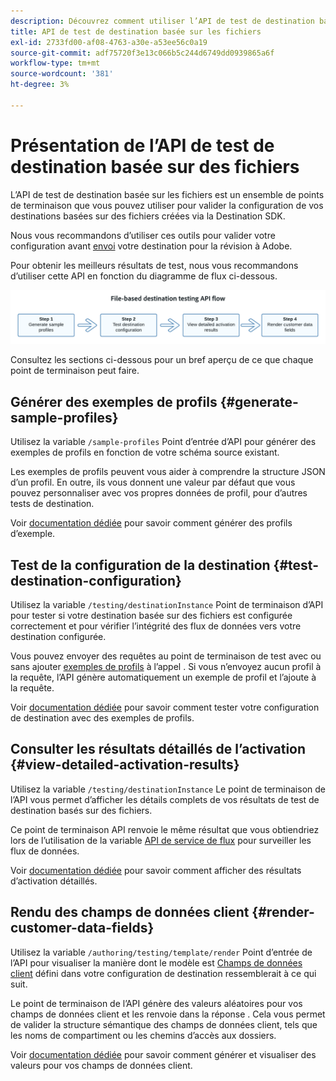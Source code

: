 ```yaml
---
description: Découvrez comment utiliser l’API de test de destination basée sur les fichiers pour valider la configuration de vos destinations basées sur des fichiers créées via la Destination SDK.
title: API de test de destination basée sur les fichiers
exl-id: 2733fd00-af08-4763-a30e-a53ee56c0a19
source-git-commit: adf75720f3e13c066b5c244d6749dd0939865a6f
workflow-type: tm+mt
source-wordcount: '381'
ht-degree: 3%

---
```



# Présentation de l’API de test de destination basée sur des fichiers

L’API de test de destination basée sur les fichiers est un ensemble de points de terminaison que vous pouvez utiliser pour valider la configuration de vos destinations basées sur des fichiers créées via la Destination SDK.

Nous vous recommandons d’utiliser ces outils pour valider votre configuration avant [envoi](../../guides/submit-destination.md) votre destination pour la révision à Adobe.

Pour obtenir les meilleurs résultats de test, nous vous recommandons d’utiliser cette API en fonction du diagramme de flux ci-dessous.

![Diagramme affichant le flux de test de destination recommandé](../../assets/testing-api/batch-destinations/file-based-testing-flow.png)

Consultez les sections ci-dessous pour un bref aperçu de ce que chaque point de terminaison peut faire.

## Générer des exemples de profils {#generate-sample-profiles}

Utilisez la variable `/sample-profiles` Point d’entrée d’API pour générer des exemples de profils en fonction de votre schéma source existant.

Les exemples de profils peuvent vous aider à comprendre la structure JSON d’un profil. En outre, ils vous donnent une valeur par défaut que vous pouvez personnaliser avec vos propres données de profil, pour d’autres tests de destination.

Voir [documentation dédiée](file-based-sample-profile-generation-api.md) pour savoir comment générer des profils d’exemple.

## Test de la configuration de la destination {#test-destination-configuration}

Utilisez la variable `/testing/destinationInstance` Point de terminaison d’API pour tester si votre destination basée sur des fichiers est configurée correctement et pour vérifier l’intégrité des flux de données vers votre destination configurée.

Vous pouvez envoyer des requêtes au point de terminaison de test avec ou sans ajouter [exemples de profils](file-based-sample-profile-generation-api.md) à l’appel . Si vous n’envoyez aucun profil à la requête, l’API génère automatiquement un exemple de profil et l’ajoute à la requête.

Voir [documentation dédiée](file-based-destination-testing-api.md) pour savoir comment tester votre configuration de destination avec des exemples de profils.

## Consulter les résultats détaillés de l’activation {#view-detailed-activation-results}

Utilisez la variable `/testing/destinationInstance` Le point de terminaison de l’API vous permet d’afficher les détails complets de vos résultats de test de destination basés sur des fichiers.

Ce point de terminaison API renvoie le même résultat que vous obtiendriez lors de l’utilisation de la variable [API de service de flux](../../../api/update-destination-dataflows.md) pour surveiller les flux de données.

Voir [documentation dédiée](file-based-destination-results-api.md) pour savoir comment afficher des résultats d’activation détaillés.

## Rendu des champs de données client {#render-customer-data-fields}

Utilisez la variable `/authoring/testing/template/render` Point d’entrée de l’API pour visualiser la manière dont le modèle est [Champs de données client](../../functionality/destination-configuration/customer-data-fields.md) défini dans votre configuration de destination ressemblerait à ce qui suit.

Le point de terminaison de l’API génère des valeurs aléatoires pour vos champs de données client et les renvoie dans la réponse . Cela vous permet de valider la structure sémantique des champs de données client, tels que les noms de compartiment ou les chemins d’accès aux dossiers.

Voir [documentation dédiée](file-based-render-template-api.md) pour savoir comment générer et visualiser des valeurs pour vos champs de données client.
